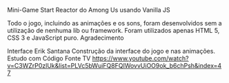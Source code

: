 Mini-Game Start Reactor do Among Us usando Vanilla JS

Todo o jogo, incluindo as animações e os sons, foram desenvolvidos sem a utilização de nenhuma lib ou framework. Foram utilizados apenas HTML 5, CSS 3 e JavaScript puro.
Agradecimento

Interface Erik Santana Construção da interface do jogo e nas animações. Estudo com Código Fonte TV https://www.youtube.com/watch?v=C3WZrP0zlUk&list=PLVc5bWuiFQ8FQIWovvUiOO9ok_b6chPsh&index=47